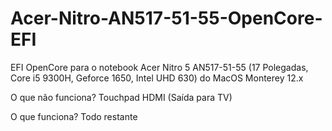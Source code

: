 # Acer-Nitro-AN517-51-55-OpenCore-EFI
EFI OpenCore para o notebook Acer Nitro 5 AN517-51-55 (17 Polegadas, Core i5 9300H, Geforce 1650, Intel UHD 630) do MacOS Monterey 12.x

O que não funciona?
Touchpad
HDMI (Saída para TV)

O que funciona?
Todo restante

